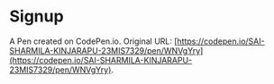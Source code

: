 # Signup

A Pen created on CodePen.io. Original URL: [https://codepen.io/SAI-SHARMILA-KINJARAPU-23MIS7329/pen/WNVgYry](https://codepen.io/SAI-SHARMILA-KINJARAPU-23MIS7329/pen/WNVgYry).

